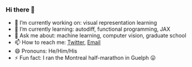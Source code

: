 ### Hi there 👋


- 🔭 I’m currently working on: visual representation learning
- 🌱 I’m currently learning: autodiff, functional programming, JAX
- 💬 Ask me about: machine learning, computer vision, graduate school 
- 📫 How to reach me: [Twitter](https://twitter.com/sshkhr16), [Email](sshekhar@uoguelph.ca)
- 😄 Pronouns: He/Him/His
- ⚡ Fun fact: I ran the Montreal half-marathon in Guelph 😛
